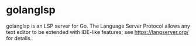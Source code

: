 # golanglsp
golanglsp is an LSP server for Go. The Language Server Protocol allows any text editor to be extended with IDE-like features; see https://langserver.org/ for details. 